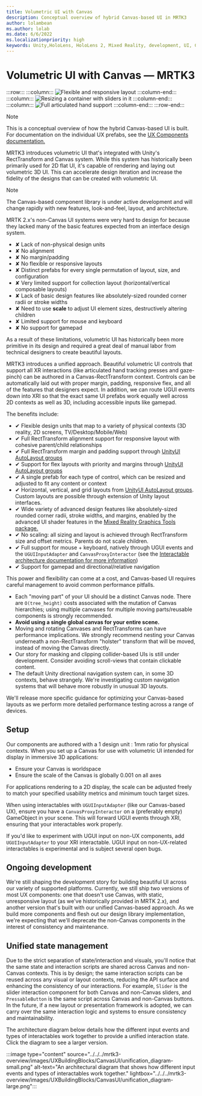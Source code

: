 ```yaml
---
title: Volumetric UI with Canvas
description: Conceptual overview of hybrid Canvas-based UI in MRTK3
author: lolambean
ms.author: lolab
ms.date: 6/6/2022
ms.localizationpriority: high
keywords: Unity,HoloLens, HoloLens 2, Mixed Reality, development, UI, Canvas, input, mouse, keyboard, gamepad
---
```


# Volumetric UI with Canvas &#8212; MRTK3

:::row:::
    :::column:::
    ![Flexible and responsive layout](../../../mrtk3-overview/images/UXBuildingBlocks/CanvasUI/layout_demo.gif)
    :::column-end:::
    :::column:::
    ![Resizing a container with sliders in it](../../../mrtk3-overview/images/UXBuildingBlocks/CanvasUI/slider_resize.gif)
    :::column-end:::
    :::column:::
    ![Full articulated hand support](../../../mrtk3-overview/images/UXBuildingBlocks/CanvasUI/layouts.gif)
    :::column-end:::
:::row-end:::

> [!NOTE]
> This is a conceptual overview of how the hybrid Canvas-based UI is built. For documentation on the individual UX prefabs, see the [UX Components documentation.](../../../mrtk3-uxcomponents/packages/uxcomponents/overview.md)

MRTK3 introduces volumetric UI that's integrated with Unity's RectTransform and Canvas system. While this system has historically been primarily used for 2D flat UI, it's capable of rendering and laying out volumetric 3D UI. This can accelerate design iteration and increase the fidelity of the designs that can be created with volumetric UI.

> [!NOTE]
> The Canvas-based component library is under active development and will change rapidly with new features, look-and-feel, layout, and architecture.

MRTK 2.x's non-Canvas UI systems were very hard to design for because they lacked many of the basic features expected from an interface design system.

- ✘ Lack of non-physical design units
- ✘ No alignment
- ✘ No margin/padding
- ✘ No flexible or responsive layouts
- ✘ Distinct prefabs for every single permutation of layout, size, and configuration
- ✘ Very limited support for collection layout (horizontal/vertical composable layouts)
- ✘ Lack of basic design features like absolutely-sized rounded corner radii or stroke widths
- ✘ Need to use **scale** to adjust UI element sizes, destructively altering children
- ✘ Limited support for mouse and keyboard
- ✘ No support for gamepad

As a result of these limitations, volumetric UI has historically been more primitive in its design and required a great deal of manual labor from technical designers to create beautiful layouts.

MRTK3 introduces a unified approach. Beautiful volumetric UI controls that support all XR interactions (like articulated hand tracking presses and gaze-pinch) can be authored in a Canvas-RectTransform context. Controls can be automatically laid out with proper margin, padding, responsive flex, and all of the features that designers expect. In addition, we can route UGUI events down into XRI so that the exact same UI prefabs work equally well across 2D contexts as well as 3D, including accessible inputs like gamepad.

The benefits include:

- ✔ Flexible design units that map to a variety of physical contexts (3D reality, 2D screens, TV/Desktop/Mobile/Web)
- ✔ Full RectTransform alignment support for responsive layout with cohesive parent/child relationships
- ✔ Full RectTransform margin and padding support  through [UnityUI AutoLayout groups](https://docs.unity3d.com/Packages/com.unity.ugui@1.0/manual/comp-UIAutoLayout.html)
- ✔ Support for flex layouts with priority and margins through [UnityUI AutoLayout groups](https://docs.unity3d.com/Packages/com.unity.ugui@1.0/manual/comp-UIAutoLayout.html)
- ✔ A single prefab for each type of control, which can be resized and adjusted to fit any content or context
- ✔ Horizontal, vertical, and grid layouts from [UnityUI AutoLayout groups](https://docs.unity3d.com/Packages/com.unity.ugui@1.0/manual/comp-UIAutoLayout.html). Custom layouts are possible through extension of Unity layout interfaces.
- ✔ Wide variety of advanced design features like absolutely-sized rounded corner radii, stroke widths, and margins, enabled by the advanced UI shader features in the [Mixed Reality Graphics Tools package.](../../../mrtk3-graphicstools/index.md)
- ✔ No scaling: all sizing and layout is achieved through RectTransform size and offset metrics. Parents do not scale children.
- ✔ Full support for mouse + keyboard, natively through UGUI events and the `UGUIInputAdapter` and `CanvasProxyInteractor` (see the [Interactable architecture documentation for more information](../../../mrtk3-overview/architecture/interactables.md))
- ✔ Support for gamepad and directional/relative navigation

This power and flexibility can come at a cost, and Canvas-based UI requires careful management to avoid common performance pitfalls.

- Each "moving part" of your UI should be a distinct Canvas node. There are `O(tree_height)` costs associated with the mutation of Canvas hierarchies; using multiple canvases for multiple moving parts/reusable components is strongly recommended.
- **Avoid using a single global canvas for your entire scene.**
- Moving and rotating Canvases and RectTransforms can have performance implications. We strongly recommend nesting your Canvas underneath a non-RectTransform "holster" transform that will be moved, instead of moving the Canvas directly.
- Our story for masking and clipping collider-based UIs is still under development. Consider avoiding scroll-views that contain clickable content.
- The default Unity directional navigation system can, in some 3D contexts, behave strangely. We're investigating custom navigation systems that will behave more robustly in unusual 3D layouts.

We'll release more specific guidance for optimizing your Canvas-based layouts as we perform more detailed performance testing across a range of devices.

## Setup

Our components are authored with a 1 design unit : 1mm ratio for physical contexts. When you set up a Canvas for use with volumetric UI intended for display in immersive 3D applications:

- Ensure your Canvas is worldspace
- Ensure the scale of the Canvas is globally 0.001 on all axes

For applications rendering to a 2D display, the scale can be adjusted freely to match your specified usability metrics and minimum touch target sizes.

When using interactables with `UGUIInputAdapter` (like our Canvas-based UX), ensure you have a `CanvasProxyInteractor` on a (preferably empty) GameObject in your scene. This will forward UGUI events through XRI, ensuring that your interactables work properly.

If you'd like to experiment with UGUI input on non-UX components, add `UGUIInputAdapter` to your XRI interactable. UGUI input on non-UX-related interactables is experimental and is subject several open bugs.

## Ongoing development

We're still shaping the development story for building beautiful UI across our variety of supported platforms. Currently, we still ship two versions of most UX components: one that doesn't use Canvas, with static, unresponsive layout (as we've historically provided in MRTK 2.x), and another version that's built with our unified Canvas-based approach. As we build more components and flesh out our design library implementation, we're expecting that we'll deprecate the non-Canvas components in the interest of consistency and maintenance.

## Unified state management

Due to the strict separation of state/interaction and visuals, you'll notice that the same state and interaction scripts are shared across Canvas and non-Canvas contexts. This is by design; the same interaction scripts can be reused across any visual or layout contexts, reducing the API surface and enhancing the consistency of our interactions. For example, `Slider` is the slider interaction component for both Canvas and non-Canvas sliders, and `PressableButton` is the same script across Canvas and non-Canvas buttons. In the future, if a new layout or presentation framework is adopted, we can carry over the same interaction logic and systems to ensure consistency and maintainability.

The architecture diagram below details how the different input events and types of interactables work together to provide a unified interaction state. Click the diagram to see a larger version.

:::image type="content" source="../../../mrtk3-overview/images/UXBuildingBlocks/CanvasUI/unification_diagram-small.png" alt-text="An architectural diagram that shows how different input events and types of interactables work together." lightbox="../../../mrtk3-overview/images/UXBuildingBlocks/CanvasUI/unification_diagram-large.png":::

